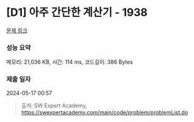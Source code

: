 # [D1] 아주 간단한 계산기 - 1938 

[문제 링크](https://swexpertacademy.com/main/code/problem/problemDetail.do?contestProbId=AV5PjsYKAMIDFAUq) 

### 성능 요약

메모리: 21,036 KB, 시간: 114 ms, 코드길이: 386 Bytes

### 제출 일자

2024-05-17 00:57



> 출처: SW Expert Academy, https://swexpertacademy.com/main/code/problem/problemList.do